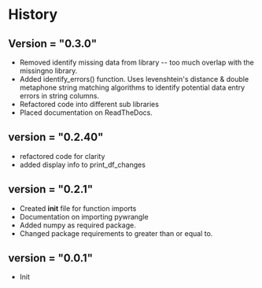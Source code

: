 # History

## Version = "0.3.0"
- Removed identify missing data from library -- too much overlap with the missingno library.
- Added identify_errors() function. Uses levenshtein's distance & double metaphone string matching algorithms to identify potential data entry errors in string columns.
- Refactored code into different sub libraries
- Placed documentation on ReadTheDocs.

## version = "0.2.40"
- refactored code for clarity
- added display info to print_df_changes

## version = "0.2.1"
- Created __init__ file for function imports
- Documentation on importing pywrangle
- Added numpy as required package.
- Changed package requirements to greater than or equal to.

## version = "0.0.1"
- Init

